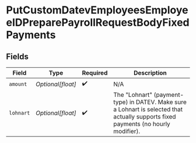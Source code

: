 # PutCustomDatevEmployeesEmployeeIDPreparePayrollRequestBodyFixedPayments


## Fields

| Field                                                                                                                              | Type                                                                                                                               | Required                                                                                                                           | Description                                                                                                                        |
| ---------------------------------------------------------------------------------------------------------------------------------- | ---------------------------------------------------------------------------------------------------------------------------------- | ---------------------------------------------------------------------------------------------------------------------------------- | ---------------------------------------------------------------------------------------------------------------------------------- |
| `amount`                                                                                                                           | *Optional[float]*                                                                                                                  | :heavy_check_mark:                                                                                                                 | N/A                                                                                                                                |
| `lohnart`                                                                                                                          | *Optional[float]*                                                                                                                  | :heavy_check_mark:                                                                                                                 | The "Lohnart" (payment-type) in DATEV. Make sure a Lohnart is selected that actually supports fixed payments (no hourly modifier). |